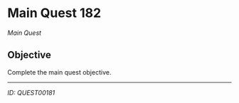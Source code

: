 # Main Quest 182

*Main Quest*

## Objective
Complete the main quest objective.

---
*ID: QUEST00181*